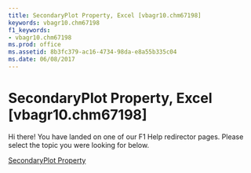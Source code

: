 ```yaml
---
title: SecondaryPlot Property, Excel [vbagr10.chm67198]
keywords: vbagr10.chm67198
f1_keywords:
- vbagr10.chm67198
ms.prod: office
ms.assetid: 8b3fc379-ac16-4734-98da-e8a55b335c04
ms.date: 06/08/2017
---
```



# SecondaryPlot Property, Excel [vbagr10.chm67198]

Hi there! You have landed on one of our F1 Help redirector pages. Please select the topic you were looking for below.

[SecondaryPlot Property](http://msdn.microsoft.com/library/6806a9d3-06cc-3786-5d1e-fbc23680da7a%28Office.15%29.aspx)

